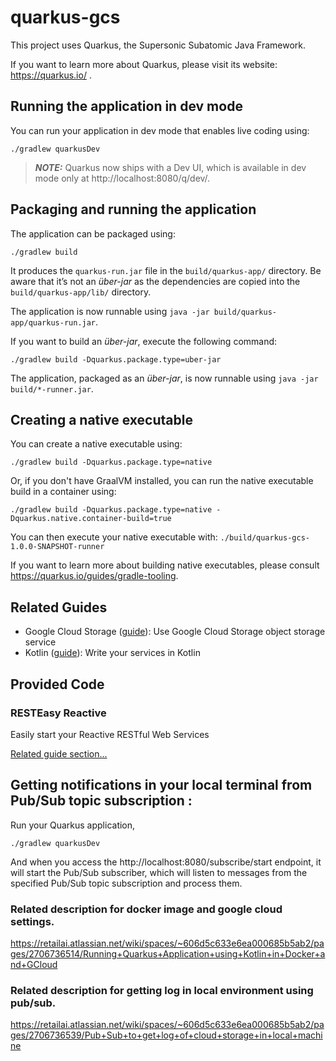 # quarkus-gcs

This project uses Quarkus, the Supersonic Subatomic Java Framework.

If you want to learn more about Quarkus, please visit its website: https://quarkus.io/ .

## Running the application in dev mode

You can run your application in dev mode that enables live coding using:
```shell script
./gradlew quarkusDev
```

> **_NOTE:_**  Quarkus now ships with a Dev UI, which is available in dev mode only at http://localhost:8080/q/dev/.

## Packaging and running the application

The application can be packaged using:
```shell script
./gradlew build
```
It produces the `quarkus-run.jar` file in the `build/quarkus-app/` directory.
Be aware that it’s not an _über-jar_ as the dependencies are copied into the `build/quarkus-app/lib/` directory.

The application is now runnable using `java -jar build/quarkus-app/quarkus-run.jar`.

If you want to build an _über-jar_, execute the following command:
```shell script
./gradlew build -Dquarkus.package.type=uber-jar
```

The application, packaged as an _über-jar_, is now runnable using `java -jar build/*-runner.jar`.

## Creating a native executable

You can create a native executable using: 
```shell script
./gradlew build -Dquarkus.package.type=native
```

Or, if you don't have GraalVM installed, you can run the native executable build in a container using: 
```shell script
./gradlew build -Dquarkus.package.type=native -Dquarkus.native.container-build=true
```

You can then execute your native executable with: `./build/quarkus-gcs-1.0.0-SNAPSHOT-runner`

If you want to learn more about building native executables, please consult https://quarkus.io/guides/gradle-tooling.

## Related Guides

- Google Cloud Storage ([guide](https://quarkiverse.github.io/quarkiverse-docs/quarkus-google-cloud-services/main/storage.html)): Use Google Cloud Storage object storage service
- Kotlin ([guide](https://quarkus.io/guides/kotlin)): Write your services in Kotlin

## Provided Code

### RESTEasy Reactive

Easily start your Reactive RESTful Web Services

[Related guide section...](https://quarkus.io/guides/getting-started-reactive#reactive-jax-rs-resources)

## Getting notifications in your local terminal from Pub/Sub topic subscription :
Run your Quarkus application, 
```shell script
./gradlew quarkusDev
```
And when you access the http://localhost:8080/subscribe/start endpoint, it will start the Pub/Sub subscriber, which will listen to messages from the specified Pub/Sub topic subscription and process them.

### Related description for docker image and google cloud settings.
https://retailai.atlassian.net/wiki/spaces/~606d5c633e6ea000685b5ab2/pages/2706736514/Running+Quarkus+Application+using+Kotlin+in+Docker+and+GCloud

### Related description for getting log in local environment using pub/sub.
https://retailai.atlassian.net/wiki/spaces/~606d5c633e6ea000685b5ab2/pages/2706736539/Pub+Sub+to+get+log+of+cloud+storage+in+local+machine
